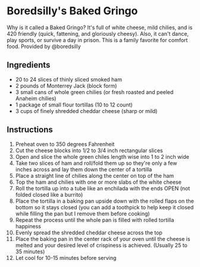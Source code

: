 # Boredsilly's Baked Gringo

Why is it called a Baked Gringo? It's full of white cheese, mild chilies, and is 420 friendly (quick, fattening, and gloriously cheesy). Also, it can't dance, play sports, or survive a day in prison. This is a family favorite for comfort food. Provided by @boredsilly

## Ingredients

- 20 to 24 slices of thinly sliced smoked ham 
- 2 pounds of Monterrey Jack (block form)
- 3 small cans of whole green chilies (or fresh roasted and peeled Anaheim chilies) 
- 1 package of small flour tortillas (10 to 12 count)
- 3 cups of finely shredded cheddar cheese (sharp or mild)

## Instructions

1. Preheat oven to 350 degrees Fahrenheit
2. Cut the cheese blocks into 1/2 to 3/4 inch rectangular slices
3. Open and slice the whole green chiles length wise into 1 to 2 inch wide
4. Take two slices of ham and roll/fold them up so they're only a few inches across and lay them down the center of a tortilla
5. Place a straight line of chilies along the center on top of the ham
6. Top the ham and chilies with one or more slabs of the white cheese
7. Roll the tortilla up into a tube like an enchilada with the ends OPEN (not folded closed like a burrito)
8. Place the tortilla in a baking pan upside down with the rolled flaps on the bottom so it stays closed (you can add a toothpick to help keep it closed while filling the pan but I remove them before cooking)
9. Repeat the process until the whole pan is filled with rolled tortilla happiness
10. Evenly spread the shredded cheddar cheese across the top
11. Place the baking pan in the center rack of your oven until the cheese is melted and your desired level of crispiness is achieved. (Usually 25 to 35 minutes)
12. Let cool for 10-15 minutes before serving